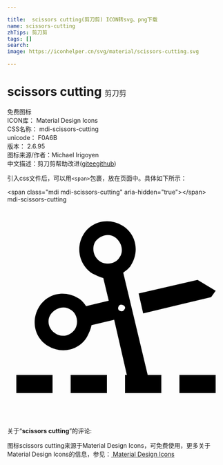 ```yaml
---

title:  scissors cutting(剪刀剪) ICON转svg、png下载
name: scissors-cutting
zhTips: 剪刀剪
tags: []
search: 
image: https://iconhelper.cn/svg/material/scissors-cutting.svg

---
```


# scissors cutting  <small style="font-size: 60%;font-weight: 100">剪刀剪</small>


<div class="detail-page">
<p>
<span><span class="badge-success badge">免费图标</span> </span>
<br/>
<span>
ICON库：
<span class="badge-secondary badge">Material Design Icons</span> 
</span>
<br/>
<span>
CSS名称：
<span class="badge-secondary badge">mdi-scissors-cutting</span> 
</span>
<br/>
<span>
unicode：
<span class="badge-secondary badge">F0A6B</span> 
<copy-btn content='F0A6B' btn-title=""></copy-btn>
<copy-btn :content='String.fromCodePoint(parseInt("F0A6B", 16))' btn-title="复制U"></copy-btn>
</span>
<br/>
<span>
版本：
<span class="badge-secondary badge">2.6.95</span> 
</span>
<br/>
<span>图标来源/作者：<span class="badge-light badge">Michael Irigoyen</span></span> 
<br/>
<span class="zh-detail">中文描述：<span class="badge-primary badge">剪刀剪</span><span class="help-link"><span>帮助改进</span>(<a href="https://gitee.com/liuwave/icon-helper/edit/master/json/material/scissors-cutting.json" target="_blank" rel="noopener noreferrer">gitee</a><a href="https://github.com/liuwave/icon-helper/edit/master/json/material/scissors-cutting.json" target="_blank" rel="noopener noreferrer">github</a></span>)</span><br/>
</p>
</div>
<div class="alert alert-dark">
  <i class="mdi mdi-scissors-cutting mdi-48px"></i>
  <i class="mdi mdi-scissors-cutting mdi-36px"></i>
  <i class="mdi mdi-scissors-cutting mdi-24px"></i>
  <i class="mdi mdi-scissors-cutting mdi-18px"></i>
</div>
<div>
  <p>引入css文件后，可以用<code>&lt;span&gt;</code>包裹，放在页面中。具体如下所示：    
  </p>
  <div class="alert alert-primary" style="font-size: 14px">
    &lt;span class="mdi mdi-scissors-cutting" aria-hidden="true"&gt;&lt;/span&gt;
    <copy-btn content='<span class="mdi mdi-scissors-cutting" aria-hidden="true"></span>'></copy-btn>
  </div>
  <div class="alert alert-secondary">
    <i class="mdi mdi-scissors-cutting"
    style="font-size: 24px"
    aria-hidden="true"></i> mdi-scissors-cutting
    <copy-btn content="mdi-scissors-cutting" btn-title="复制图标名称"></copy-btn>
  </div>
</div>
<div id="svg" class="svg-wrap">
<svg xmlns="http://www.w3.org/2000/svg" viewBox="0 0 24 24"><path d="M11,21H7V19H11V21M15.5,19H17V21H13V19H13.2L11.8,12.9L9.3,13.5C9.2,14 9,14.4 8.8,14.8C7.9,16.3 6,16.7 4.5,15.8C3,14.9 2.6,13 3.5,11.5C4.4,10 6.3,9.6 7.8,10.5C8.2,10.7 8.5,11.1 8.7,11.4L11.2,10.8L10.6,8.3C10.2,8.2 9.8,8 9.4,7.8C8,6.9 7.5,5 8.4,3.5C9.3,2 11.2,1.6 12.7,2.5C14.2,3.4 14.6,5.3 13.7,6.8C13.5,7.2 13.1,7.5 12.8,7.7L15.5,19M7,11.8C6.3,11.3 5.3,11.6 4.8,12.3C4.3,13 4.6,14 5.3,14.4C6,14.9 7,14.7 7.5,13.9C7.9,13.2 7.7,12.2 7,11.8M12.4,6C12.9,5.3 12.6,4.3 11.9,3.8C11.2,3.3 10.2,3.6 9.7,4.3C9.3,5 9.5,6 10.3,6.5C11,6.9 12,6.7 12.4,6M12.8,11.3C12.6,11.2 12.4,11.2 12.3,11.4C12.2,11.6 12.2,11.8 12.4,11.9C12.6,12 12.8,12 12.9,11.8C13.1,11.6 13,11.4 12.8,11.3M21,8.5L14.5,10L15,12.2L22.5,10.4L23,9.7L21,8.5M23,19H19V21H23V19M5,19H1V21H5V19Z" /></svg>
</div>
<detail full-name='mdi-scissors-cutting'></detail>
<div class="icon-detail__container">
<p>关于“<b>scissors cutting</b>”的评论:</p>
</div>
<Vssue title="关于“scissors cutting”的评论" />    
<div><p>图标scissors cutting来源于Material Design Icons，可免费使用，更多关于 Material Design Icons的信息，参见：<a target="_blank" href="https://iconhelper.cn/material.html"> Material Design Icons</a>
</p></div>
